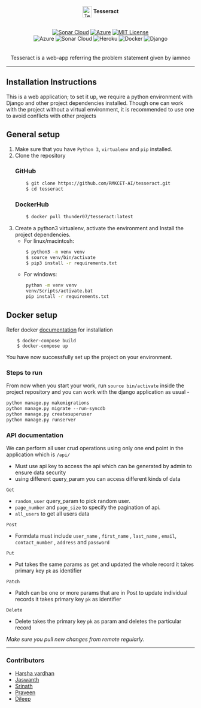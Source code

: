 <div align = "center">
<img src="https://github.com/RMKCET-AI/tesseract/blob/master/cube/static/cube/icons/tesseract_logo.ico" alt="Tesseract" width="25" height="30"<h1 align="center" font-family="courier"> <b><font>Tesseract</font></b></h1>

 <br>
 <br>


[![Sonar Cloud](https://github.com/RMKCET-AI/tesseract/actions/workflows/build.yml/badge.svg)](https://github.com/RMKCET-AI/tesseract/actions/workflows/build.yml/badge.svg)
[![Azure](https://github.com/RMKCET-AI/tesseract/actions/workflows/master_tesseract7.yml/badge.svg)](https://github.com/RMKCET-AI/tesseract/blob/master/.github/workflows/master_tesseract7.yml)
[![MIT License](https://img.shields.io/badge/License-MIT-green.svg)](https://choosealicense.com/licenses/mit/)
<br>
![Azure](https://img.shields.io/badge/microsoft%20azure-0089D6?style=for-the-badge&logo=microsoft-azure&logoColor=white)
![Sonar Cloud](https://img.shields.io/badge/Sonar%20cloud-F3702A?style=for-the-badge&logo=sonarcloud&logoColor=white)
![Heroku](https://img.shields.io/badge/Heroku-430098?style=for-the-badge&logo=heroku&logoColor=white)
![Docker](https://img.shields.io/badge/Docker-2CA5E0?style=for-the-badge&logo=docker&logoColor=white)
![Django](https://img.shields.io/badge/Django-092E20?style=for-the-badge&logo=django&logoColor=green)
<br/>
<br/>
<br>
Tesseract is a web-app referring the problem statement given by iamneo
</div>

---

## Installation Instructions
This is a web application; to set it up, we require a python environment with Django and other project dependencies installed.
 Though one can work with the project without a virtual environment, it is recommended to use one to avoid conflicts with other projects

## General setup

1. Make sure that you have `Python 3`, `virtualenv` and `pip` installed.     
2. Clone the repository
    ### GitHub
    ```bash
        $ git clone https://github.com/RMKCET-AI/tesseract.git
        $ cd tesseract
    ```  
    ### DockerHub
    ```bash
        $ docker pull thunder07/tesseract:latest
    ```
3. Create a python3 virtualenv, activate the environment and Install the project dependencies.  
    - For linux/macintosh:
    ```bash
        $ python3 -m venv venv
        $ source venv/bin/activate
        $ pip3 install -r requirements.txt
    ```   
    - For windows:
    ```bash
        python -m venv venv
        venv/Scripts/activate.bat
        pip install -r requirements.txt
    ```
## Docker setup
Refer docker [documentation](https://docs.docker.com/) for installation 

      
        $ docker-compose build  
        $ docker-compose up  
      
You have now successfully set up the project on your environment. 



### Steps to run
From now when you start your work, run ``source bin/activate`` inside the project repository and you can work with the django application as usual - 

```python
python manage.py makemigrations
python manage.py migrate --run-syncdb
python manage.py createsuperuser
python manage.py runserver
```

### API documentation
We can perform all user crud operations using only one end point in the application which is ```/api/```
- Must use api key to access the api which can be generated by admin to ensure data security
- using different query_param you can access different kinds of data

```Get```
- ```random_user``` query_param to pick random user.
- ```page_number``` and ```page_size``` to specify the pagination of api.
- ```all_users``` to get all users data

```Post```
- Formdata must include ```user_name``` , ```first_name``` , ```last_name``` , ```email```, ```contact_number``` , ```address``` and ```password```

```Put```
- Put takes the same params as get and updated the whole record it takes primary key ```pk``` as identifier

```Patch```
- Patch can be one or more params that are in Post to update individual records it takes primary key ```pk``` as identifier

```Delete```
- Delete takes the primary key ```pk``` as param and deletes the particular record




*Make sure you pull new changes from remote regularly.*

---
### Contributors
* [Harsha vardhan](https://github.com/thunder-07)
* [Jaswanth](https://github.com/JASWANTHJET)
* [Srinath](https://github.com/srinath0307)
* [Praveen](https://github.com/Praveen-18)  
* [Dileep](https://github.com/Dileepinukurthi)

